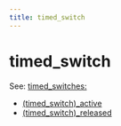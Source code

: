 ```yaml
---
title: timed_switch
---
```


# timed_switch


See: [timed_switches:](../config/timed_switches.md)

* [(timed_switch)_active](timed_switch_active.md)
* [(timed_switch)_released](timed_switch_released.md)
